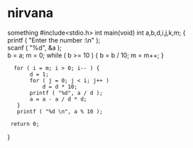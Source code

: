 # nirvana
something 
#include<stdio.h>
int main(void)
int a,b,d,i,j,k,m;
 {  
   printf ( "Enter the number :\n" );   
   scanf ( "%d", &a );    
	   b = a; 
	   m = 0; 
	   while ( b >= 10 ) { 
		   b = b / 10; 
		   m = m++; 
	   } 
	  
	  for ( i = m; i > 0; i-- ) { 
		   d = 1; 
		   for ( j = 0; j < i; j++ ) 
			   d = d * 10; 
		   printf ( "%d", a / d ); 
		   a = a - a / d * d; 
	   } 
	   printf ( "%d \n", a % 10 );  
     
     return 0;
 }
